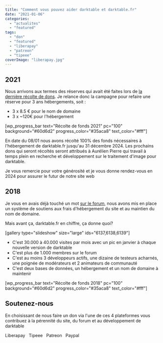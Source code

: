 ```yaml
---
title: "Comment vous pouvez aider darktable et darktable.fr"
date: "2021-01-06"
categories: 
  - "actualites"
  - "featured"
tags: 
  - "don"
  - "featured"
  - "liberapay"
  - "patreon"
  - "tipeee"
coverImage: "liberapay.jpg"
---
```


## 2021

Nous arrivons aux termes des réserves qui avait été faites lors de [la dernière récolte de dons](https://forums.darktable.fr/showthread.php?tid=3222&pid=29885#pid29885). Je relance donc la campagne pour refaire une réserve pour 3 ans hébergements, soit :

- 3 x 8.5 € pour le nom de domaine
- 3 x ~120€ pour l'hébergement

\[wp\_progress\_bar text="Récolte de fonds 2021" pc="100" background="#60d6d2" progress\_color="#35aca8" text\_color="#fff"\]

En date du 08/01 nous avons récolté 100% des fonds nécessaires à l'hébergement de darktable.fr jusqu'au 31 décembre 2024. Les prochains dons qui seront récoltés seront attribués à Aurélien Pierre qui travail à temps plein en recherche et développement sur le traitement d'image pour darktable.

Je vous remercie pour votre générosité et je vous donne rendez-vous en 2024 pour assurer le futur de notre site web

## 2018

Je vous en avais déjà touché un mot [sur le forum](https://darktable.fr/forum/showthread.php?tid=2912), nous avons mis en place un système de soutiens aux frais d'hébergement du site et au maintien du nom de domaine.

Mais avant ça, darktable.fr en chiffre, ça donne quoi?

\[gallery type="slideshow" size="large" ids="6137,6138,6139"\]

- C'est 30.000 à 40.000 visites par mois avec un pic en janvier à chaque nouvelle version de darktable
- C'est plus de 1.000 membres sur le forum
- C'est au moins 3 développeurs actifs, une dizaine de testeurs acharnés, une poignée de modérateurs et 2 animateurs de communauté
- C'est deux bases de données, un hébergement et un nom de domaine à maintenir

\[wp\_progress\_bar text="Récolte de fonds 2018" pc="100" background="#60d6d2" progress\_color="#35aca8" text\_color="#fff"\]

## Soutenez-nous

En choisissant de nous faire un don via l'une de ces 4 plateformes vous contribuez à la pérennité du site, du forum et au développement de darktable

Liberapay   Tipeee   Patreon   Paypal
